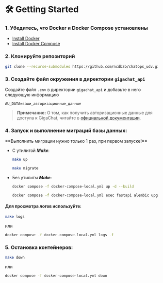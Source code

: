 # 🛠️ Getting Started


### 1. Убедитесь, что Docker и Docker Compose установлены

   - [Install Docker](https://docs.docker.com/get-docker/)
   - [Install Docker Compose](https://docs.docker.com/compose/install/)

### 2. Клонируйте репозиторий


   ```bash
   git clone --recurse-submodules https://github.com/ncdbzb/chatops_udv.git
   ```

### 3. Создайте файл окружения в директории `gigachat_api`
  Создайте файл `.env` в директории `gigachat_api` и добавьте в него следующую информацию
  ```plaintext
  AU_DATA=ваши_авторизационные_данные
  ```

   > **Примечание:** О том, как получить авторизационные данные для доступа к GigaChat, читайте в [официальной документации](https://developers.sber.ru/docs/ru/gigachat/api/integration).

### 4. Запуск и выполнение миграций базы данных:

==Выполнить миграции нужно только 1 раз, при первом запуске!==

- С утилитой ***Make***:
   ```bash
   make up
  ```
  
   ```bash
   make migrate
  ```

- Без утилиты ***Make***:
   ```bash
   docker compose -f docker-compose-local.yml up -d --build
     ```
   ```bash
   docker compose -f docker-compose-local.yml exec fastapi alembic upgrade head
   ```

#### Для просмотра логов используйте:
   ```bash
   make logs
   ```
или

   ```bash
   docker compose -f docker-compose-local.yml logs -f
   ```

### 5. Остановка контейнеров:
   ```bash
   make down
   ```
или

   ```bash
   docker compose -f docker-compose-local.yml down
   ```
